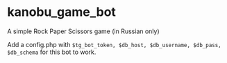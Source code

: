 # kanobu_game_bot
A simple Rock Paper Scissors game (in Russian only)

Add a config.php with `$tg_bot_token, $db_host, $db_username, $db_pass, $db_schema` for this bot to work.

